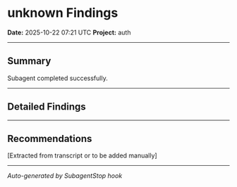 # unknown Findings

**Date:** 2025-10-22 07:21 UTC
**Project:** auth

---

## Summary

Subagent completed successfully.

---

## Detailed Findings



---

## Recommendations

[Extracted from transcript or to be added manually]

---

*Auto-generated by SubagentStop hook*
